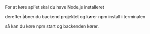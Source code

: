 For at køre api'et skal du have Node.js installeret

derefter åbner du backend projektet og kører npm install i terminalen 

så kan du køre npm start og backenden kører.
